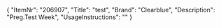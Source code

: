 {
  "ItemNr": "206907",
  "Title": "test",
  "Brand": "Clearblue",
  "Description": "Preg.Test Week",
  "UsageInstructions": ""
}